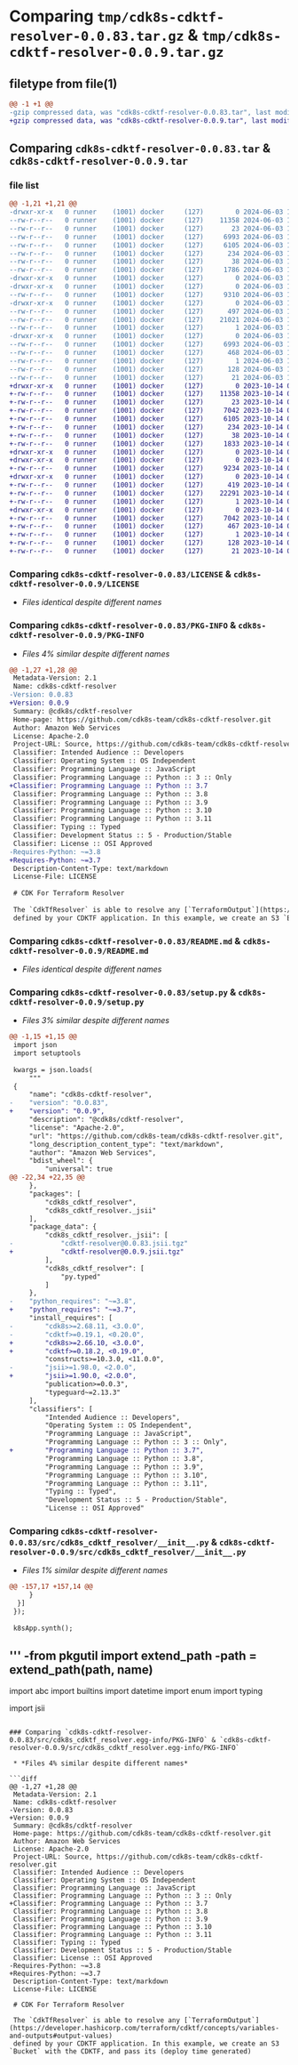 # Comparing `tmp/cdk8s-cdktf-resolver-0.0.83.tar.gz` & `tmp/cdk8s-cdktf-resolver-0.0.9.tar.gz`

## filetype from file(1)

```diff
@@ -1 +1 @@
-gzip compressed data, was "cdk8s-cdktf-resolver-0.0.83.tar", last modified: Mon Jun  3 12:14:20 2024, max compression
+gzip compressed data, was "cdk8s-cdktf-resolver-0.0.9.tar", last modified: Sat Oct 14 06:17:33 2023, max compression
```

## Comparing `cdk8s-cdktf-resolver-0.0.83.tar` & `cdk8s-cdktf-resolver-0.0.9.tar`

### file list

```diff
@@ -1,21 +1,21 @@
-drwxr-xr-x   0 runner    (1001) docker     (127)        0 2024-06-03 12:14:20.071091 cdk8s-cdktf-resolver-0.0.83/
--rw-r--r--   0 runner    (1001) docker     (127)    11358 2024-06-03 12:14:06.000000 cdk8s-cdktf-resolver-0.0.83/LICENSE
--rw-r--r--   0 runner    (1001) docker     (127)       23 2024-06-03 12:14:06.000000 cdk8s-cdktf-resolver-0.0.83/MANIFEST.in
--rw-r--r--   0 runner    (1001) docker     (127)     6993 2024-06-03 12:14:20.071091 cdk8s-cdktf-resolver-0.0.83/PKG-INFO
--rw-r--r--   0 runner    (1001) docker     (127)     6105 2024-06-03 12:14:06.000000 cdk8s-cdktf-resolver-0.0.83/README.md
--rw-r--r--   0 runner    (1001) docker     (127)      234 2024-06-03 12:14:06.000000 cdk8s-cdktf-resolver-0.0.83/pyproject.toml
--rw-r--r--   0 runner    (1001) docker     (127)       38 2024-06-03 12:14:20.071091 cdk8s-cdktf-resolver-0.0.83/setup.cfg
--rw-r--r--   0 runner    (1001) docker     (127)     1786 2024-06-03 12:14:06.000000 cdk8s-cdktf-resolver-0.0.83/setup.py
-drwxr-xr-x   0 runner    (1001) docker     (127)        0 2024-06-03 12:14:20.067090 cdk8s-cdktf-resolver-0.0.83/src/
-drwxr-xr-x   0 runner    (1001) docker     (127)        0 2024-06-03 12:14:20.067090 cdk8s-cdktf-resolver-0.0.83/src/cdk8s_cdktf_resolver/
--rw-r--r--   0 runner    (1001) docker     (127)     9310 2024-06-03 12:14:06.000000 cdk8s-cdktf-resolver-0.0.83/src/cdk8s_cdktf_resolver/__init__.py
-drwxr-xr-x   0 runner    (1001) docker     (127)        0 2024-06-03 12:14:20.071091 cdk8s-cdktf-resolver-0.0.83/src/cdk8s_cdktf_resolver/_jsii/
--rw-r--r--   0 runner    (1001) docker     (127)      497 2024-06-03 12:14:06.000000 cdk8s-cdktf-resolver-0.0.83/src/cdk8s_cdktf_resolver/_jsii/__init__.py
--rw-r--r--   0 runner    (1001) docker     (127)    21021 2024-06-03 12:14:06.000000 cdk8s-cdktf-resolver-0.0.83/src/cdk8s_cdktf_resolver/_jsii/cdktf-resolver@0.0.83.jsii.tgz
--rw-r--r--   0 runner    (1001) docker     (127)        1 2024-06-03 12:14:06.000000 cdk8s-cdktf-resolver-0.0.83/src/cdk8s_cdktf_resolver/py.typed
-drwxr-xr-x   0 runner    (1001) docker     (127)        0 2024-06-03 12:14:20.071091 cdk8s-cdktf-resolver-0.0.83/src/cdk8s_cdktf_resolver.egg-info/
--rw-r--r--   0 runner    (1001) docker     (127)     6993 2024-06-03 12:14:20.000000 cdk8s-cdktf-resolver-0.0.83/src/cdk8s_cdktf_resolver.egg-info/PKG-INFO
--rw-r--r--   0 runner    (1001) docker     (127)      468 2024-06-03 12:14:20.000000 cdk8s-cdktf-resolver-0.0.83/src/cdk8s_cdktf_resolver.egg-info/SOURCES.txt
--rw-r--r--   0 runner    (1001) docker     (127)        1 2024-06-03 12:14:20.000000 cdk8s-cdktf-resolver-0.0.83/src/cdk8s_cdktf_resolver.egg-info/dependency_links.txt
--rw-r--r--   0 runner    (1001) docker     (127)      128 2024-06-03 12:14:20.000000 cdk8s-cdktf-resolver-0.0.83/src/cdk8s_cdktf_resolver.egg-info/requires.txt
--rw-r--r--   0 runner    (1001) docker     (127)       21 2024-06-03 12:14:20.000000 cdk8s-cdktf-resolver-0.0.83/src/cdk8s_cdktf_resolver.egg-info/top_level.txt
+drwxr-xr-x   0 runner    (1001) docker     (127)        0 2023-10-14 06:17:33.350856 cdk8s-cdktf-resolver-0.0.9/
+-rw-r--r--   0 runner    (1001) docker     (127)    11358 2023-10-14 06:17:19.000000 cdk8s-cdktf-resolver-0.0.9/LICENSE
+-rw-r--r--   0 runner    (1001) docker     (127)       23 2023-10-14 06:17:19.000000 cdk8s-cdktf-resolver-0.0.9/MANIFEST.in
+-rw-r--r--   0 runner    (1001) docker     (127)     7042 2023-10-14 06:17:33.350856 cdk8s-cdktf-resolver-0.0.9/PKG-INFO
+-rw-r--r--   0 runner    (1001) docker     (127)     6105 2023-10-14 06:17:19.000000 cdk8s-cdktf-resolver-0.0.9/README.md
+-rw-r--r--   0 runner    (1001) docker     (127)      234 2023-10-14 06:17:19.000000 cdk8s-cdktf-resolver-0.0.9/pyproject.toml
+-rw-r--r--   0 runner    (1001) docker     (127)       38 2023-10-14 06:17:33.350856 cdk8s-cdktf-resolver-0.0.9/setup.cfg
+-rw-r--r--   0 runner    (1001) docker     (127)     1833 2023-10-14 06:17:19.000000 cdk8s-cdktf-resolver-0.0.9/setup.py
+drwxr-xr-x   0 runner    (1001) docker     (127)        0 2023-10-14 06:17:33.346856 cdk8s-cdktf-resolver-0.0.9/src/
+drwxr-xr-x   0 runner    (1001) docker     (127)        0 2023-10-14 06:17:33.350856 cdk8s-cdktf-resolver-0.0.9/src/cdk8s_cdktf_resolver/
+-rw-r--r--   0 runner    (1001) docker     (127)     9234 2023-10-14 06:17:19.000000 cdk8s-cdktf-resolver-0.0.9/src/cdk8s_cdktf_resolver/__init__.py
+drwxr-xr-x   0 runner    (1001) docker     (127)        0 2023-10-14 06:17:33.350856 cdk8s-cdktf-resolver-0.0.9/src/cdk8s_cdktf_resolver/_jsii/
+-rw-r--r--   0 runner    (1001) docker     (127)      419 2023-10-14 06:17:19.000000 cdk8s-cdktf-resolver-0.0.9/src/cdk8s_cdktf_resolver/_jsii/__init__.py
+-rw-r--r--   0 runner    (1001) docker     (127)    22291 2023-10-14 06:17:19.000000 cdk8s-cdktf-resolver-0.0.9/src/cdk8s_cdktf_resolver/_jsii/cdktf-resolver@0.0.9.jsii.tgz
+-rw-r--r--   0 runner    (1001) docker     (127)        1 2023-10-14 06:17:19.000000 cdk8s-cdktf-resolver-0.0.9/src/cdk8s_cdktf_resolver/py.typed
+drwxr-xr-x   0 runner    (1001) docker     (127)        0 2023-10-14 06:17:33.350856 cdk8s-cdktf-resolver-0.0.9/src/cdk8s_cdktf_resolver.egg-info/
+-rw-r--r--   0 runner    (1001) docker     (127)     7042 2023-10-14 06:17:33.000000 cdk8s-cdktf-resolver-0.0.9/src/cdk8s_cdktf_resolver.egg-info/PKG-INFO
+-rw-r--r--   0 runner    (1001) docker     (127)      467 2023-10-14 06:17:33.000000 cdk8s-cdktf-resolver-0.0.9/src/cdk8s_cdktf_resolver.egg-info/SOURCES.txt
+-rw-r--r--   0 runner    (1001) docker     (127)        1 2023-10-14 06:17:33.000000 cdk8s-cdktf-resolver-0.0.9/src/cdk8s_cdktf_resolver.egg-info/dependency_links.txt
+-rw-r--r--   0 runner    (1001) docker     (127)      128 2023-10-14 06:17:33.000000 cdk8s-cdktf-resolver-0.0.9/src/cdk8s_cdktf_resolver.egg-info/requires.txt
+-rw-r--r--   0 runner    (1001) docker     (127)       21 2023-10-14 06:17:33.000000 cdk8s-cdktf-resolver-0.0.9/src/cdk8s_cdktf_resolver.egg-info/top_level.txt
```

### Comparing `cdk8s-cdktf-resolver-0.0.83/LICENSE` & `cdk8s-cdktf-resolver-0.0.9/LICENSE`

 * *Files identical despite different names*

### Comparing `cdk8s-cdktf-resolver-0.0.83/PKG-INFO` & `cdk8s-cdktf-resolver-0.0.9/PKG-INFO`

 * *Files 4% similar despite different names*

```diff
@@ -1,27 +1,28 @@
 Metadata-Version: 2.1
 Name: cdk8s-cdktf-resolver
-Version: 0.0.83
+Version: 0.0.9
 Summary: @cdk8s/cdktf-resolver
 Home-page: https://github.com/cdk8s-team/cdk8s-cdktf-resolver.git
 Author: Amazon Web Services
 License: Apache-2.0
 Project-URL: Source, https://github.com/cdk8s-team/cdk8s-cdktf-resolver.git
 Classifier: Intended Audience :: Developers
 Classifier: Operating System :: OS Independent
 Classifier: Programming Language :: JavaScript
 Classifier: Programming Language :: Python :: 3 :: Only
+Classifier: Programming Language :: Python :: 3.7
 Classifier: Programming Language :: Python :: 3.8
 Classifier: Programming Language :: Python :: 3.9
 Classifier: Programming Language :: Python :: 3.10
 Classifier: Programming Language :: Python :: 3.11
 Classifier: Typing :: Typed
 Classifier: Development Status :: 5 - Production/Stable
 Classifier: License :: OSI Approved
-Requires-Python: ~=3.8
+Requires-Python: ~=3.7
 Description-Content-Type: text/markdown
 License-File: LICENSE
 
 # CDK For Terraform Resolver
 
 The `CdkTfResolver` is able to resolve any [`TerraformOutput`](https://developer.hashicorp.com/terraform/cdktf/concepts/variables-and-outputs#output-values)
 defined by your CDKTF application. In this example, we create an S3 `Bucket` with the CDKTF, and pass its (deploy time generated)
```

### Comparing `cdk8s-cdktf-resolver-0.0.83/README.md` & `cdk8s-cdktf-resolver-0.0.9/README.md`

 * *Files identical despite different names*

### Comparing `cdk8s-cdktf-resolver-0.0.83/setup.py` & `cdk8s-cdktf-resolver-0.0.9/setup.py`

 * *Files 3% similar despite different names*

```diff
@@ -1,15 +1,15 @@
 import json
 import setuptools
 
 kwargs = json.loads(
     """
 {
     "name": "cdk8s-cdktf-resolver",
-    "version": "0.0.83",
+    "version": "0.0.9",
     "description": "@cdk8s/cdktf-resolver",
     "license": "Apache-2.0",
     "url": "https://github.com/cdk8s-team/cdk8s-cdktf-resolver.git",
     "long_description_content_type": "text/markdown",
     "author": "Amazon Web Services",
     "bdist_wheel": {
         "universal": true
@@ -22,34 +22,35 @@
     },
     "packages": [
         "cdk8s_cdktf_resolver",
         "cdk8s_cdktf_resolver._jsii"
     ],
     "package_data": {
         "cdk8s_cdktf_resolver._jsii": [
-            "cdktf-resolver@0.0.83.jsii.tgz"
+            "cdktf-resolver@0.0.9.jsii.tgz"
         ],
         "cdk8s_cdktf_resolver": [
             "py.typed"
         ]
     },
-    "python_requires": "~=3.8",
+    "python_requires": "~=3.7",
     "install_requires": [
-        "cdk8s>=2.68.11, <3.0.0",
-        "cdktf>=0.19.1, <0.20.0",
+        "cdk8s>=2.66.10, <3.0.0",
+        "cdktf>=0.18.2, <0.19.0",
         "constructs>=10.3.0, <11.0.0",
-        "jsii>=1.98.0, <2.0.0",
+        "jsii>=1.90.0, <2.0.0",
         "publication>=0.0.3",
         "typeguard~=2.13.3"
     ],
     "classifiers": [
         "Intended Audience :: Developers",
         "Operating System :: OS Independent",
         "Programming Language :: JavaScript",
         "Programming Language :: Python :: 3 :: Only",
+        "Programming Language :: Python :: 3.7",
         "Programming Language :: Python :: 3.8",
         "Programming Language :: Python :: 3.9",
         "Programming Language :: Python :: 3.10",
         "Programming Language :: Python :: 3.11",
         "Typing :: Typed",
         "Development Status :: 5 - Production/Stable",
         "License :: OSI Approved"
```

### Comparing `cdk8s-cdktf-resolver-0.0.83/src/cdk8s_cdktf_resolver/__init__.py` & `cdk8s-cdktf-resolver-0.0.9/src/cdk8s_cdktf_resolver/__init__.py`

 * *Files 1% similar despite different names*

```diff
@@ -157,17 +157,14 @@
     }
  }]
 });
 
 k8sApp.synth();
 ```
 '''
-from pkgutil import extend_path
-__path__ = extend_path(__path__, __name__)
-
 import abc
 import builtins
 import datetime
 import enum
 import typing
 
 import jsii
```

### Comparing `cdk8s-cdktf-resolver-0.0.83/src/cdk8s_cdktf_resolver.egg-info/PKG-INFO` & `cdk8s-cdktf-resolver-0.0.9/src/cdk8s_cdktf_resolver.egg-info/PKG-INFO`

 * *Files 4% similar despite different names*

```diff
@@ -1,27 +1,28 @@
 Metadata-Version: 2.1
 Name: cdk8s-cdktf-resolver
-Version: 0.0.83
+Version: 0.0.9
 Summary: @cdk8s/cdktf-resolver
 Home-page: https://github.com/cdk8s-team/cdk8s-cdktf-resolver.git
 Author: Amazon Web Services
 License: Apache-2.0
 Project-URL: Source, https://github.com/cdk8s-team/cdk8s-cdktf-resolver.git
 Classifier: Intended Audience :: Developers
 Classifier: Operating System :: OS Independent
 Classifier: Programming Language :: JavaScript
 Classifier: Programming Language :: Python :: 3 :: Only
+Classifier: Programming Language :: Python :: 3.7
 Classifier: Programming Language :: Python :: 3.8
 Classifier: Programming Language :: Python :: 3.9
 Classifier: Programming Language :: Python :: 3.10
 Classifier: Programming Language :: Python :: 3.11
 Classifier: Typing :: Typed
 Classifier: Development Status :: 5 - Production/Stable
 Classifier: License :: OSI Approved
-Requires-Python: ~=3.8
+Requires-Python: ~=3.7
 Description-Content-Type: text/markdown
 License-File: LICENSE
 
 # CDK For Terraform Resolver
 
 The `CdkTfResolver` is able to resolve any [`TerraformOutput`](https://developer.hashicorp.com/terraform/cdktf/concepts/variables-and-outputs#output-values)
 defined by your CDKTF application. In this example, we create an S3 `Bucket` with the CDKTF, and pass its (deploy time generated)
```

